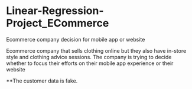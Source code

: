 # Linear-Regression-Project_ECommerce
Ecommerce company decision for mobile app  or  website

Ecommerce company that sells clothing online but they also have in-store style and clothing advice sessions. The company is trying to decide whether to focus their efforts on their mobile app experience or their website 

**The customer data is fake. 
